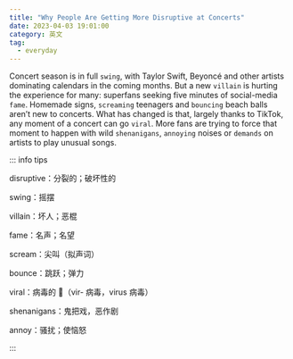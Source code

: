 ```yaml
---
title: "Why People Are Getting More Disruptive at Concerts"
date: 2023-04-03 19:01:00
category: 英文
tag:
  - everyday
---
```


Concert season is in full `swing`, with Taylor Swift, Beyoncé and other artists dominating calendars in the coming months. But a new `villain` is hurting the experience for many: superfans seeking five minutes of social-media `fame`. Homemade signs, `screaming` teenagers and `bouncing` beach balls aren’t new to concerts. What has changed is that, largely thanks to TikTok, any moment of a concert can go `viral`. More fans are trying to force that moment to happen with wild `shenanigans`, `annoying` noises or `demands` on artists to play unusual songs.

::: info tips

disruptive：分裂的；破坏性的

swing：摇摆

villain：坏人；恶棍

fame：名声；名望

scream：尖叫（拟声词）

bounce：跳跃；弹力

viral：病毒的 🦠（vir- 病毒，virus 病毒）

shenanigans：鬼把戏，恶作剧

annoy：骚扰；使恼怒

:::
